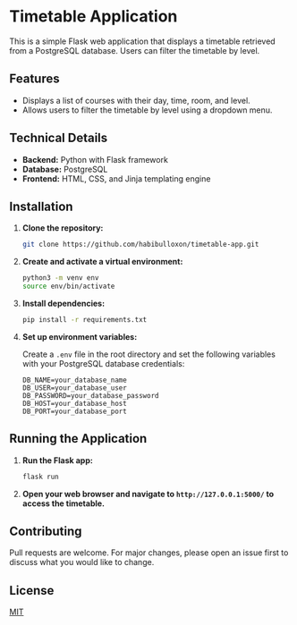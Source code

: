 # Timetable Application

This is a simple Flask web application that displays a timetable retrieved from a PostgreSQL database. Users can filter the timetable by level.

## Features

- Displays a list of courses with their day, time, room, and level.
- Allows users to filter the timetable by level using a dropdown menu.

## Technical Details

- **Backend:** Python with Flask framework
- **Database:** PostgreSQL
- **Frontend:** HTML, CSS, and Jinja templating engine

## Installation

1. **Clone the repository:**

   ```bash
   git clone https://github.com/habibulloxon/timetable-app.git
   ```

2. **Create and activate a virtual environment:**

   ```bash
   python3 -m venv env
   source env/bin/activate
   ```

3. **Install dependencies:**

   ```bash
   pip install -r requirements.txt
   ```

4. **Set up environment variables:**

   Create a `.env` file in the root directory and set the following variables with your PostgreSQL database credentials:

   ```
   DB_NAME=your_database_name
   DB_USER=your_database_user
   DB_PASSWORD=your_database_password
   DB_HOST=your_database_host
   DB_PORT=your_database_port
   ```

## Running the Application

1. **Run the Flask app:**

   ```bash
   flask run
   ```

2. **Open your web browser and navigate to `http://127.0.0.1:5000/` to access the timetable.**

## Contributing

Pull requests are welcome. For major changes, please open an issue first to discuss what you would like to change.

## License

[MIT](https://choosealicense.com/licenses/mit/)
